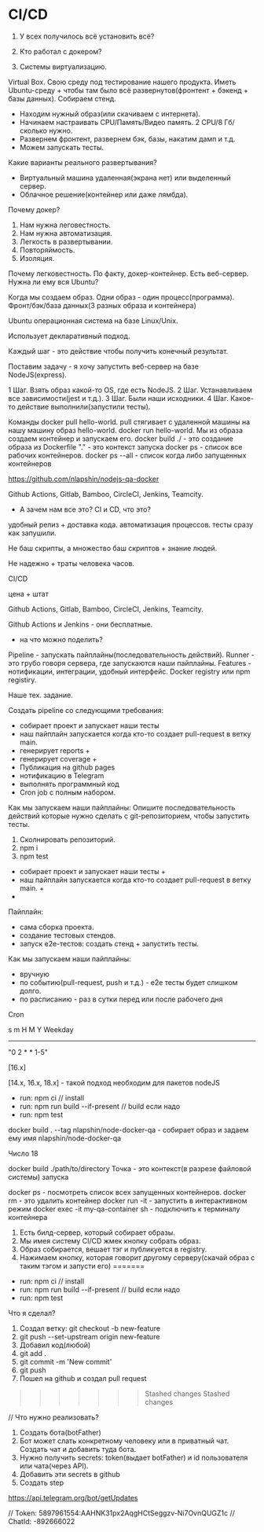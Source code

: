 # CI/CD

1. У всех получилось всё установить всё?

2. Кто работал с докером?

3. Системы виртуализацию.

Virtual Box. Свою среду под тестирование нашего продукта. Иметь Ubuntu-среду + чтобы там было всё развернутов(фронтент + бэкенд + базы данных). Собираем стенд.

- Находим нужный образ(или скачиваем с интернета).
- Начинаем настраивать CPU/Память/Видео память. 2 СPU/8 Гб/сколько нужно.
- Развернем фронтент, развернем бэк, базы, накатим дамп и т.д.
- Можем запускать тесты.

Какие варианты реального развертывания?

- Виртуальный машина удаленная(экрана нет) или выделенный сервер.
- Облачное решение(контейнер или даже лямбда).

Почему докер?

1. Нам нужна леговестность.
2. Нам нужна автоматизация.
3. Легкость в развертывании.
4. Повторяймость.
5. Изоляция.

Почему легковестность. По факту, докер-контейнер. Есть веб-сервер. Нужна ли ему вся Ubuntu?

Когда мы создаем образ. Одни образ - один процесс(программа). Фронт/бэк/база данных(3 разных образа и контейнера)

Ubuntu операционная система на базе Linux/Unix. 

Использует декларативный подход.

Каждый шаг - это действие чтобы получить конечный результат.

Поставим задачу - я хочу запустить веб-сервер на базе NodeJS(express).

1 Шаг. Взять образ какой-то OS, где есть NodeJS.
2 Шаг. Устанавливаем все зависимости(jest и т.д.).
3 Шаг. Были наши исходники.
4 Шаг. Какое-то действие выполнили(запустили тесты).

Команды
docker pull hello-world. pull стягивает с удаленной машины на нашу машину образ hello-world.
docker run hello-world. Мы из образа создаем контейнер и запускаем его.
docker build ./ - это создание образа из Dockerfile "." - это контекст запуска
docker ps - список все рабочих контейнеров.
docker ps --all - список когда либо запущенных контейнеров













https://github.com/nlapshin/nodejs-qa-docker

Github Actions, Gitlab, Bamboo, CircleCI, Jenkins, Teamcity.

- А зачем нам все это? CI и CD, что это?

удобный релиз + доставка кода.
автоматизация процессов.
тесты сразу как запушили.

Не баш скрипты, а множество баш скриптов + знание людей.

Не надежно + траты человека часов.

CI/CD

цена + штат

Github Actions, Gitlab, Bamboo, CircleCI, Jenkins, Teamcity.

Github Actions и Jenkins - они бесплатные.

- на что можно поделить?

Pipeline - запускать пайплайны(последовательность действий).
Runner - это грубо говоря сервера, где запускаются наши пайплайны.
Features - нотификации, интеграции, удобный интерфейс. Docker registry или npm registiry.

Наше тех. задание.

Создать pipeline со следующими требования:

- собирает проект и запускает наши тесты
- наш пайплайн запускается когда кто-то создает pull-request в ветку main.
- генерирует reports +
- генерирует coverage +
- Публикация на github pages
- нотификацию в Telegram
- выполнять программный код
- Cron job с полным набором.

Как мы запускаем наши пайплайны:
Опишите последовательность действий которые нужно сделать с git-репозиторием, чтобы запустить тесты.

1. Сколнировать репозиторий.
2. npm i
3. npm test
- собирает проект и запускает наши тесты +
- наш пайплайн запускается когда кто-то создает pull-request в ветку main. +
- 
Пайплайн:
- сама сборка проекта.
- создание тестовых стендов.
- запуск e2e-тестов: создать стенд + запустить тесты.

Как мы запускаем наши пайплайны:

- вручную
- по событию(pull-request, push и т.д.) - e2e тесты будет слишком долго.
- по расписанию - раз в сутки перед или после рабочего дня


Сron

s m H M Y Weekday
* * * * * *

"0 2 * * 1-5"

[16.x]

[14.x, 16.x, 18.x] - такой подход необходим для пакетов nodeJS

- run: npm ci // install
- run: npm run build --if-present // build если надо
- run: npm test

docker build . --tag nlapshin/node-docker-qa - собирает образ и задаем ему имя nlapshin/node-docker-qa

Число 18

docker build ./path/to/directory Точка - это контекст(в разрезе файловой системы) запуска

docker ps - посмотреть список всех запущенных контейнеров.
docker rm <name> - это удалить контейнер
docker run -it - запустить в интерактивном режим
docker exec -it my-qa-container sh - подключить к терминалу контейнера

1. Есть билд-сервер, который собирает образы.
2. Мы имея систему CI/CD жмек кнопку собрать образ.
3. Образ собирается, вешает тэг и публикуется в registry.
4. Нажимаем кнопку, которая говорит другому серверу(скачай образ с таким тэгом и запусти его)
=======
- run: npm ci // install
- run: npm run build --if-present // build если надо
- run: npm test


Что я сделал?
1. Создал ветку: git checkout -b new-feature
2. git push --set-upstream origin new-feature 
3. Добавил код(любой)
4. git add .
5. git commit -m 'New commit'
6. git push
7. Пошел на github и создал pull request
>>>>>>> Stashed changes
>>>>>>> Stashed changes

// Что нужно реализовать?

1. Создать бота(botFather)
2. Бот может слать конкретному человеку или в приватный чат. Создать чат и добавить туда бота.
3. Нужно получить secrets: token(выдает botFather) и id пользователя или чата(через API).
4. Добавить эти secrets в github
5. Создать step


https://api.telegram.org/bot/getUpdates


// Token: 5897961554:AAHNK31px2AqgHCtSeggzv-Ni7OvnQUGZ1c
// ChatId: -892666022
